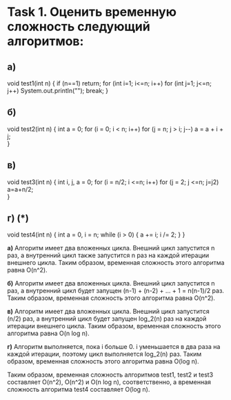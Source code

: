 # Task 1. Оценить временную сложность следующий алгоритмов:
## а)
void test1(int n)
 {
    if (n==1) 
       return;
    for (int i=1; i<=n; i++)
        for (int j=1; j<=n; j++)
            System.out.println("");
            break;
}
## б)
void test2(int n)
{
    int a = 0;
for (i = 0; i < n; i++)
    for (j = n; j > i; j--)
        a = a + i + j;    
}
## в)
void test3(int n)
{
    int i, j, a = 0;
for (i = n/2; i <=n; i++)
    for (j = 2; j <=n; j=j2)
        a=a+n/2;    
}
## г) (*)
void test4(int n)
 {
    int a = 0, i = n;
while (i > 0) {
    a += i;
    i /= 2;
}
}

**а)**
Алгоритм имеет два вложенных цикла. Внешний цикл запустится n раз, а внутренний цикл также запустится n раз на каждой итерации внешнего цикла. Таким образом, временная сложность этого алгоритма равна O(n^2).

**б)** 
Алгоритм имеет два вложенных цикла. Внешний цикл запустится n раз, а внутренний цикл будет запущен (n-1) + (n-2) + ... + 1 = n(n-1)/2 раз. Таким образом, временная сложность этого алгоритма равна O(n^2).

**в)** 
Алгоритм имеет два вложенных цикла. Внешний цикл запустится (n/2) раз, а внутренний цикл будет запущен log_2(n) раз на каждой итерации внешнего цикла. Таким образом, временная сложность этого алгоритма равна O(n log n).

**г)** Алгоритм выполняется, пока i больше 0. i уменьшается в два раза на каждой итерации, поэтому цикл выполняется log_2(n) раз. Таким образом, временная сложность этого алгоритма равна O(log n).

Таким образом, временная сложность алгоритмов test1, test2 и test3 составляет O(n^2), O(n^2) и O(n log n), соответственно, а временная сложность алгоритма test4 составляет O(log n).
